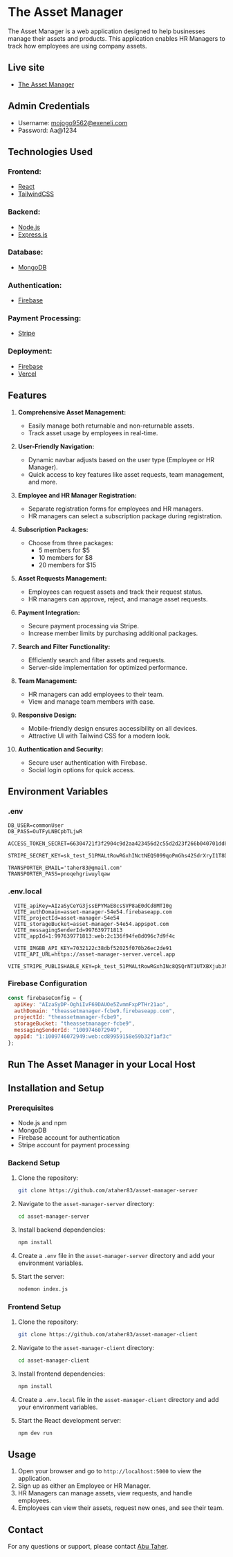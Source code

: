 # The Asset Manager

The Asset Manager is a web application designed to help businesses manage their assets and products. This application enables HR Managers to track how employees are using company assets. 



## Live site
- [The Asset Manager](https://asset-manager-54e54.web.app/)


## Admin Credentials
* Username: mojogo9562@exeneli.com
* Password: Aa@1234


## Technologies Used

### Frontend:
- [React](https://react.dev/)
- [TailwindCSS](https://tailwindcss.com/)

### Backend:
- [Node.js](https://nodejs.org/en)
- [Express.js](https://expressjs.com/)

### Database:
- [MongoDB](https://www.mongodb.com/)

### Authentication:
- [Firebase](https://firebase.google.com/)

### Payment Processing:
- [Stripe](https://stripe.com/)

### Deployment: 
- [Firebase](https://firebase.google.com/)
- [Vercel](https://vercel.com/)


## Features

1. **Comprehensive Asset Management:**
   - Easily manage both returnable and non-returnable assets.
   - Track asset usage by employees in real-time.

2. **User-Friendly Navigation:**
   - Dynamic navbar adjusts based on the user type (Employee or HR Manager).
   - Quick access to key features like asset requests, team management, and more.

3. **Employee and HR Manager Registration:**
   - Separate registration forms for employees and HR managers.
   - HR managers can select a subscription package during registration.

4. **Subscription Packages:**
   - Choose from three packages:
     - 5 members for $5
     - 10 members for $8
     - 20 members for $15

5. **Asset Requests Management:**
   - Employees can request assets and track their request status.
   - HR managers can approve, reject, and manage asset requests.

6. **Payment Integration:**
   - Secure payment processing via Stripe.
   - Increase member limits by purchasing additional packages.

7. **Search and Filter Functionality:**
   - Efficiently search and filter assets and requests.
   - Server-side implementation for optimized performance.

8. **Team Management:**
   - HR managers can add employees to their team.
   - View and manage team members with ease.

9. **Responsive Design:**
   - Mobile-friendly design ensures accessibility on all devices.
   - Attractive UI with Tailwind CSS for a modern look.

10. **Authentication and Security:**
    - Secure user authentication with Firebase.
    - Social login options for quick access.




## Environment Variables
### .env
```env
DB_USER=commonUser
DB_PASS=OuTFyLNBCpbTLjwR

ACCESS_TOKEN_SECRET=66304721f3f2904c9d2aa423456d2c55d2d23f266b040701dd85ef10ce562ad172f21b493a79b3f597ec5c5ac3df2425dcd65b225871882196e1fe88691b3c73

STRIPE_SECRET_KEY=sk_test_51PMALtRowRGxhINctNEQS099qoPmGhs42SdrXryI1T8Dw2NHA7Xh0lYmuvhJwF0zmP3DA0aTuhhNoi0QGqZ3m5P000czNohOc8

TRANSPORTER_EMAIL='taher83@gmail.com'
TRANSPORTER_PASS=pnoqehgriwuylqaw
```

### .env.local
```env
  VITE_apiKey=AIzaSyCeYG3jssEPYMaE8csSVP8aE0dCd8MTI0g 
  VITE_authDomain=asset-manager-54e54.firebaseapp.com
  VITE_projectId=asset-manager-54e54
  VITE_storageBucket=asset-manager-54e54.appspot.com
  VITE_messagingSenderId=997639771813
  VITE_appId=1:997639771813:web:2c136f94fe8d096c7d9f4c

  VITE_IMGBB_API_KEY=7032122c38dbf52025f070b26ec2de91
  VITE_API_URL=https://asset-manager-server.vercel.app  
  VITE_STRIPE_PUBLISHABLE_KEY=pk_test_51PMALtRowRGxhINc8QSQrNT1UTXBXjubJNMGTP0rMfcn4SjAlaT4Kaffyid5wZQaeMeAPFr8idsekRCMDRzcQJLQ00giTMMPL9
```

### Firebase Configuration
```js
const firebaseConfig = {
  apiKey: "AIzaSyDP-OghiIvF69DAUOe5ZvmmFxpPTHr21ao",
  authDomain: "theassetmanager-fcbe9.firebaseapp.com",
  projectId: "theassetmanager-fcbe9",
  storageBucket: "theassetmanager-fcbe9",
  messagingSenderId: "1009746072949",
  appId: "1:1009746072949:web:cd89959158e59b32f1af3c"
};
```


## Run The Asset Manager in your Local Host

## Installation and Setup

### Prerequisites
- Node.js and npm
- MongoDB
- Firebase account for authentication
- Stripe account for payment processing

### Backend Setup

1. Clone the repository:
    ```sh
    git clone https://github.com/ataher83/asset-manager-server
    ```

2. Navigate to the `asset-manager-server` directory:
    ```sh
    cd asset-manager-server
    ```

3. Install backend dependencies:
    ```sh
    npm install
    ```

4. Create a `.env` file in the `asset-manager-server` directory and add your environment variables.

5. Start the server:
    ```sh
    nodemon index.js
    ```

### Frontend Setup

1. Clone the repository:
    ```sh
    git clone https://github.com/ataher83/asset-manager-client
    ```
2. Navigate to the `asset-manager-client` directory:
    ```sh
    cd asset-manager-client
    ```

3. Install frontend dependencies:
    ```sh
    npm install
    ```

4. Create a `.env.local` file in the `asset-manager-client` directory and add your environment variables.

5. Start the React development server:
    ```sh
    npm dev run
    ```

## Usage

1. Open your browser and go to `http://localhost:5000` to view the application.
2. Sign up as either an Employee or HR Manager.
3. HR Managers can manage assets, view requests, and handle employees.
4. Employees can view their assets, request new ones, and see their team.


## Contact

For any questions or support, please contact [Abu Taher](mailto:taher83@gmail.com).

